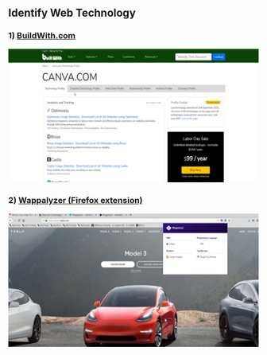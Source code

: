 ## **Identify Web Technology**

### 1) [BuildWith.com](https://builtwith.com/)

![Screenshot](/Assets/build_with.png)

### 2) [Wappalyzer (Firefox extension) ](https://addons.mozilla.org/en-US/firefox/addon/wappalyzer/)

![Screenshot](/Assets/wappalyzer.png)

